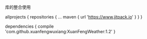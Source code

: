 库的整合使用

allprojects {
		repositories {
			...
			maven { url 'https://www.jitpack.io' }
		}
	}
  
  
  
  dependencies {
	        compile 'com.github.xuanfengwuxiang:XuanFengWeather:1.2'
	}
